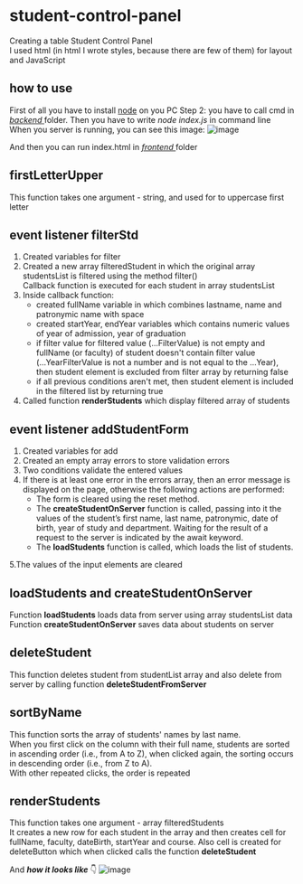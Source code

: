 # student-control-panel  
Creating a table Student Control Panel  
I used html (in html I wrote styles, because there are few of them) for layout and JavaScript  
## how to use  
First of all you have to install <a href = 'https://nodejs.org/ru'>node</a> on you PC
Step 2: you have to call cmd in <a href = 'https://github.com/ksen322/student-control-panel/tree/master/backend'> *backend* </a> folder. Then you have to write *node index.js* in command line
When you server is running, you can see this image:
![image](https://github.com/ksen322/student-control-panel/assets/119673458/250ad833-fd62-40f1-b484-6bb4b5b352a3)

And then you can run index.html in <a href = 'https://github.com/ksen322/student-control-panel/tree/master/frontend'> *frontend* </a> folder
## firstLetterUpper  
This function takes one argument - string, and used for to uppercase first letter  

## event listener filterStd  
1. Created variables for filter  
2. Created a new array filteredStudent in which the original array studentsList is filtered using the method filter()  
Callback function is executed for each student in array studentsList
3. Inside callback function:
    - created fullName variable in which combines lastname, name and patronymic name with space
    - created startYear, endYear variables which contains numeric values of year of admission, year of graduation
    - if filter value for filtered value (...FilterValue) is not empty and fullName (or faculty) of student doesn't contain filter value (...YearFilterValue is not a number and is not equal to the ...Year), then student element is excluded from filter array by returning false
    - if all previous conditions aren't met, then student element is included in the filtered list by returning true
4. Called function __renderStudents__ which display filtered array of students

## event listener addStudentForm  
1. Created variables for add
2. Created an empty array errors to store validation errors
3. Two conditions validate the entered values
4. If there is at least one error in the errors array, then an error message is displayed on the page, otherwise the following actions are performed:
    - The form is cleared using the reset method.
    - The __createStudentOnServer__ function is called, passing into it the values of the student’s first name, last name, patronymic, date of birth, year of study and department. Waiting for the result of a request to the server is indicated by the await keyword.
    - The __loadStudents__ function is called, which loads the list of students.  

5.The values of the input elements are cleared  

## loadStudents and createStudentOnServer  
Function __loadStudents__ loads data from server using array studentsList data  
Function __createStudentOnServer__ saves data about students on server  
## deleteStudent
This function deletes student from studentList array and also delete from server by calling function __deleteStudentFromServer__  
## sortByName  
This function sorts the array of students' names by last name.  
When you first click on the column with their full name, students are sorted in ascending order (i.e., from A to Z), when clicked again, the sorting occurs in descending order (i.e., from Z to A).  
With other repeated clicks, the order is repeated  
## renderStudents  
This function takes one argument - array filteredStudents  
It creates a new row <tr> for each student in the array and then creates <td> cell for fullName, faculty, dateBirth, startYear and course. Also cell <td> is created for deleteButton which when clicked calls the function __deleteStudent__  

And ___how it looks like___ 👇 
![image](https://github.com/ksen322/student-control-panel/assets/119673458/8b981784-666f-4bb3-9e16-7eaa262e9767)

